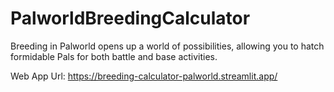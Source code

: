 # PalworldBreedingCalculator
Breeding in Palworld opens up a world of possibilities, allowing you to hatch formidable Pals for both battle and base activities.

Web App Url: https://breeding-calculator-palworld.streamlit.app/
